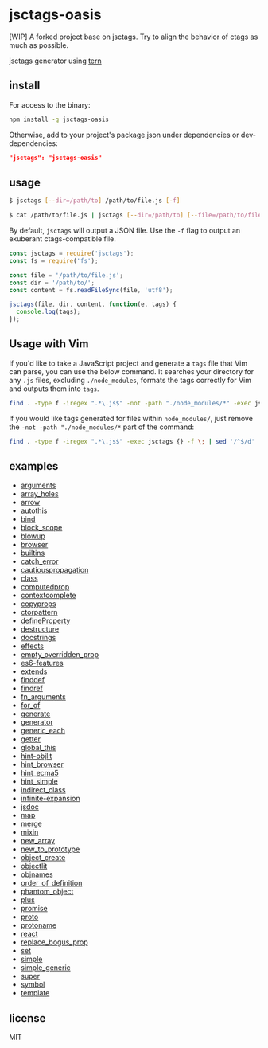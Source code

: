 # jsctags-oasis

[WIP] A forked project base on jsctags. Try to align the behavior of ctags as much as possible.

jsctags generator using [tern](https://github.com/marijnh/tern)

## install

For access to the binary:

```sh
npm install -g jsctags-oasis
```

Otherwise, add to your project's package.json under dependencies or
dev-dependencies:

```json
"jsctags": "jsctags-oasis"
```

## usage

```sh
$ jsctags [--dir=/path/to] /path/to/file.js [-f]
```

```sh
$ cat /path/to/file.js | jsctags [--dir=/path/to] [--file=/path/to/file.js] [-f]
```

By default, `jsctags` will output a JSON file. Use the `-f` flag to output an exuberant ctags-compatible file.

```js
const jsctags = require('jsctags');
const fs = require('fs');

const file = '/path/to/file.js';
const dir = '/path/to/';
const content = fs.readFileSync(file, 'utf8');

jsctags(file, dir, content, function(e, tags) {
  console.log(tags);
});
```

## Usage with Vim

If you'd like to take a JavaScript project and generate a `tags` file that Vim can parse, you can use the below command. It searches your directory for any `.js` files, excluding `./node_modules`, formats the tags correctly for Vim and outputs them into `tags`.

```bash
find . -type f -iregex ".*\.js$" -not -path "./node_modules/*" -exec jsctags {} -f \; | sed '/^$/d' | LANG=C sort > tags
```

If you would like tags generated for files within `node_modules/`, just remove the `-not -path "./node_modules/*` part of the command:

```bash
find . -type f -iregex ".*\.js$" -exec jsctags {} -f \; | sed '/^$/d' | LANG=C sort > tags
```

## examples

* [arguments](examples/arguments.md)
* [array_holes](examples/array_holes.md)
* [arrow](examples/arrow.md)
* [autothis](examples/autothis.md)
* [bind](examples/bind.md)
* [block_scope](examples/block_scope.md)
* [blowup](examples/blowup.md)
* [browser](examples/browser.md)
* [builtins](examples/builtins.md)
* [catch_error](examples/catch_error.md)
* [cautiouspropagation](examples/cautiouspropagation.md)
* [class](examples/class.md)
* [computedprop](examples/computedprop.md)
* [contextcomplete](examples/contextcomplete.md)
* [copyprops](examples/copyprops.md)
* [ctorpattern](examples/ctorpattern.md)
* [defineProperty](examples/defineProperty.md)
* [destructure](examples/destructure.md)
* [docstrings](examples/docstrings.md)
* [effects](examples/effects.md)
* [empty_overridden_prop](examples/empty_overridden_prop.md)
* [es6-features](examples/es6-features.md)
* [extends](examples/extends.md)
* [finddef](examples/finddef.md)
* [findref](examples/findref.md)
* [fn_arguments](examples/fn_arguments.md)
* [for_of](examples/for_of.md)
* [generate](examples/generate.sh)
* [generator](examples/generator.md)
* [generic_each](examples/generic_each.md)
* [getter](examples/getter.md)
* [global_this](examples/global_this.md)
* [hint-objlit](examples/hint-objlit.md)
* [hint_browser](examples/hint_browser.md)
* [hint_ecma5](examples/hint_ecma5.md)
* [hint_simple](examples/hint_simple.md)
* [indirect_class](examples/indirect_class.md)
* [infinite-expansion](examples/infinite-expansion.md)
* [jsdoc](examples/jsdoc.md)
* [map](examples/map.md)
* [merge](examples/merge.md)
* [mixin](examples/mixin.md)
* [new_array](examples/new_array.md)
* [new_to_prototype](examples/new_to_prototype.md)
* [object_create](examples/object_create.md)
* [objectlit](examples/objectlit.md)
* [objnames](examples/objnames.md)
* [order_of_definition](examples/order_of_definition.md)
* [phantom_object](examples/phantom_object.md)
* [plus](examples/plus.md)
* [promise](examples/promise.md)
* [proto](examples/proto.md)
* [protoname](examples/protoname.md)
* [react](examples/react.md)
* [replace_bogus_prop](examples/replace_bogus_prop.md)
* [set](examples/set.md)
* [simple](examples/simple.md)
* [simple_generic](examples/simple_generic.md)
* [super](examples/super.md)
* [symbol](examples/symbol.md)
* [template](examples/template.md)

## license

MIT
